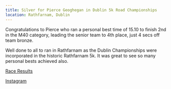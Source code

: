 ```yaml
---
title: Silver for Pierce Geoghegan in Dublin 5k Road Championships
location: Rathfarnam, Dublin
---
```


Congratulations to Pierce who ran a personal best time of 15.10 to finish 2nd in the M40 category, leading the senior team to 4th place, just 4 secs off team bronze. 

Well done to all to ran in Rathfarnam as the Dublin Championships were incorporated in the historic Rathfarnam 5k. It was great to see so many personal bests achieved also.


<a href="/races/2024-09-29-Rathfarnam-5k/" target="_blank" rel="noopener noreferrer">Race Results</a>

<a href="https://www.instagram.com/p/DAgNWh8MKEn/?img_index=1" target="_blank" rel="noopener noreferrer">Instagram</a>
 
